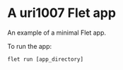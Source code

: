 # A uri1007 Flet app

An example of a minimal Flet app.

To run the app:

```
flet run [app_directory]
```